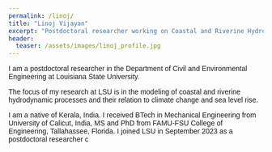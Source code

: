 ```yaml
---
permalink: /linoj/
title: "Linoj Vijayan"
excerpt: "Postdoctoral researcher working on Coastal and Riverine Hydrodynamics"
header:
  teaser: /assets/images/linoj_profile.jpg
---
```


<p style="font-family:arial">
  I am a postdoctoral researcher in the Department of Civil and Environmental Engineering at Louisiana State University.
</p>
<p style="font-family:arial">
  The focus of my research at LSU is in the modeling of coastal and riverine hydrodynamic processes and their relation to climate change and sea level rise.
</p>
<p style="font-family:arial">
  I am a native of Kerala, India. I received BTech in Mechanical Engineering from University of Calicut, India, MS and PhD from FAMU-FSU College of Engineering, Tallahassee, Florida. I joined LSU in September 2023 as a postdoctoral researcher
c</p>


